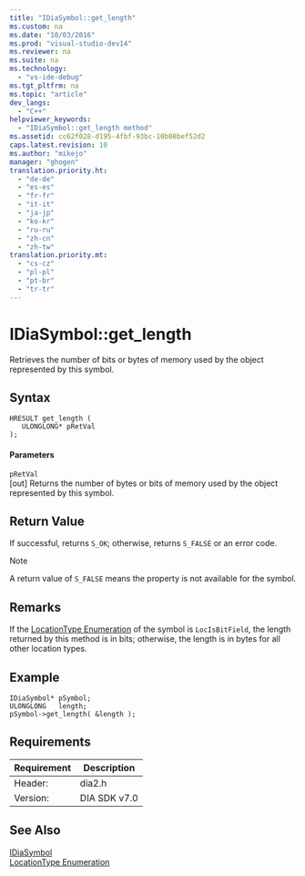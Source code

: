```yaml
---
title: "IDiaSymbol::get_length"
ms.custom: na
ms.date: "10/03/2016"
ms.prod: "visual-studio-dev14"
ms.reviewer: na
ms.suite: na
ms.technology: 
  - "vs-ide-debug"
ms.tgt_pltfrm: na
ms.topic: "article"
dev_langs: 
  - "C++"
helpviewer_keywords: 
  - "IDiaSymbol::get_length method"
ms.assetid: cc62f028-d195-4fbf-93bc-10b08bef52d2
caps.latest.revision: 10
ms.author: "mikejo"
manager: "ghogen"
translation.priority.ht: 
  - "de-de"
  - "es-es"
  - "fr-fr"
  - "it-it"
  - "ja-jp"
  - "ko-kr"
  - "ru-ru"
  - "zh-cn"
  - "zh-tw"
translation.priority.mt: 
  - "cs-cz"
  - "pl-pl"
  - "pt-br"
  - "tr-tr"
---
```

# IDiaSymbol::get_length
Retrieves the number of bits or bytes of memory used by the object represented by this symbol.  
  
## Syntax  
  
```cpp#  
HRESULT get_length (   
   ULONGLONG* pRetVal  
);  
```  
  
#### Parameters  
 `pRetVal`  
 [out] Returns the number of bytes or bits of memory used by the object represented by this symbol.  
  
## Return Value  
 If successful, returns `S_OK`; otherwise, returns `S_FALSE` or an error code.  
  
> [!NOTE]
>  A return value of `S_FALSE` means the property is not available for the symbol.  
  
## Remarks  
 If the [LocationType Enumeration](../VS_debugger/locationtype.md) of the symbol is `LocIsBitField`, the length returned by this method is in bits; otherwise, the length is in bytes for all other location types.  
  
## Example  
  
```cpp#  
IDiaSymbol* pSymbol;  
ULONGLONG   length;  
pSymbol->get_length( &length );  
```  
  
## Requirements  
  
|Requirement|Description|  
|-----------------|-----------------|  
|Header:|dia2.h|  
|Version:|DIA SDK v7.0|  
  
## See Also  
 [IDiaSymbol](../VS_debugger/idiasymbol.md)   
 [LocationType Enumeration](../VS_debugger/locationtype.md)